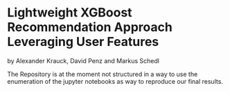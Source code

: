 # Lightweight XGBoost Recommendation Approach Leveraging User Features 
by Alexander Krauck, David Penz and Markus Schedl

The Repository is at the moment not structured in a way to use the enumeration of the jupyter notebooks as way to reproduce our final results. 
